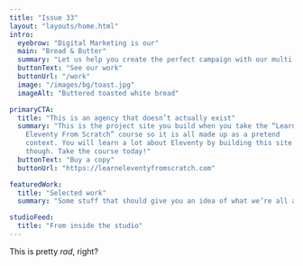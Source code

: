 ```yaml
---
title: "Issue 33"
layout: "layouts/home.html"
intro:
  eyebrow: "Digital Marketing is our"
  main: "Bread & Butter"
  summary: "Let us help you create the perfect campaign with our multi-faceted team of talented creatives."
  buttonText: "See our work"
  buttonUrl: "/work"
  image: "/images/bg/toast.jpg"
  imageAlt: "Buttered toasted white bread"

primaryCTA:
  title: "This is an agency that doesn’t actually exist"
  summary: "This is the project site you build when you take the “Learn
    Eleventy From Scratch” course so it is all made up as a pretend
    context. You will learn a lot about Eleventy by building this site
    though. Take the course today!"
  buttonText: "Buy a copy"
  buttonUrl: "https://learneleventyfromscratch.com"

featuredWork:
  title: "Selected work"
  summary: "Some stuff that should give you an idea of what we’re all about."

studioFeed:
  title: "From inside the studio"
---
```


This is pretty _rad_, right?
